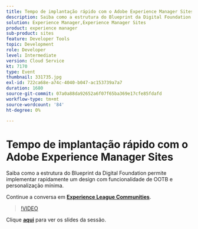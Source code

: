 ```yaml
---
title: Tempo de implantação rápido com o Adobe Experience Manager Sites
description: Saiba como a estrutura do Blueprint da Digital Foundation permite implementar rapidamente um design com funcionalidade de OOTB e personalização mínima. Esta sessão foi entregue como parte do evento Conteúdo do Adobe Developers Live.
solution: Experience Manager,Experience Manager Sites
product: experience manager
sub-product: sites
feature: Developer Tools
topic: Development
role: Developer
level: Intermediate
version: Cloud Service
kt: 7170
type: Event
thumbnail: 331735.jpg
exl-id: 722ca68e-a74c-4040-b047-ac153739a7a7
duration: 1680
source-git-commit: 07a0a88da92652a6f07f65ba369e17cfe85fdafd
workflow-type: tm+mt
source-wordcount: '84'
ht-degree: 0%

---
```


# Tempo de implantação rápido com o Adobe Experience Manager Sites

Saiba como a estrutura do Blueprint da Digital Foundation permite implementar rapidamente um design com funcionalidade de OOTB e personalização mínima.

Continue a conversa em **[Experience League Communities](https://adobe.ly/36Yd3v6)**.

>[!VIDEO](https://video.tv.adobe.com/v/331735/?quality=12&learn=on&hidetitle=true)

Clique **[aqui](/help/adobe-developers-live/assets/time-to-value-aem-sites.pdf)** para ver os slides da sessão.
